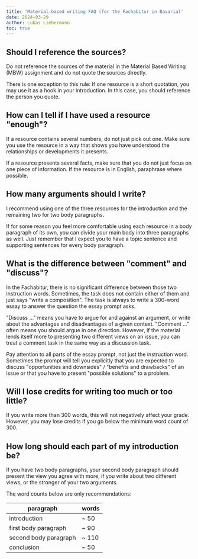 ```yaml
---
title: 'Material-based writing FAQ (for the Fachabitur in Bavaria)'
date: 2024-03-29
author: Lukas Liebermann
toc: true
---
```


## Should I reference the sources?

Do not reference the sources of the material in the Material Based Writing
(MBW) assignment and do not quote the sources directly.

There is one exception to this rule: If one resource is a short quotation, you
may use it as a hook in your introduction. In this case, you should reference
the person you quote.

## How can I tell if I have used a resource "enough"?

If a resource contains several numbers, do not just pick out one. Make sure you
use the resource in a way that shows you have understood the relationships or
developments it presents.

If a resource presents several facts, make sure that you do not just focus on
one piece of information. If the resource is in English, paraphrase where
possible.

## How many arguments should I write?

I recommend using one of the three resources for the introduction and the
remaining two for two body paragraphs.

If for some reason you feel more comfortable using each resource in a body
paragraph of its own, you can divide your main body into three paragraphs as
well. Just remember that I expect you to have a topic sentence and supporting
sentences for every body paragraph.

## What is the difference between "comment" and "discuss"?

In the Fachabitur, there is no significant difference between those two
instruction words. Sometimes, the task does not contain either of them and just
says "write a composition". The task is always to write a 300-word essay to
answer the question the essay prompt asks.

"Discuss ..." means you have to argue for and against an argument, or write
about the advantages and disadvantages of a given context. "Comment ..." often
means you should argue in one direction. However, if the material lends itself
more to presenting two different views on an issue, you can treat a comment
task in the same way as a discussion task.

Pay attention to all parts of the essay prompt, not just the instruction word.
Sometimes the prompt will tell you explicitly that you are expected to discuss
"opportunities and downsides" / "benefits and drawbacks" of an issue or that
you have to present "possible solutions" to a problem.

## Will I lose credits for writing too much or too little?

If you write more than 300 words, this will not negatively affect your grade.
However, you may lose credits if you go below the minimum word count of 300.

## How long should each part of my introduction be?

If you have two body paragraphs, your second body paragraph should present the
view you agree with more, if you write about two different views, or the
stronger of your two arguments.

The word counts below are only recommendations:

| paragraph             | words |
|-----------------------|-------|
| introduction          | ~ 50  |
| first body paragraph  | ~ 90  |
| second body paragraph | ~ 110 |
| conclusion            | ~ 50  |
